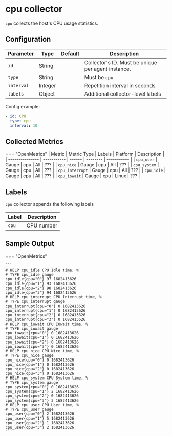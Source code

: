 # cpu collector

`cpu` collects the host's CPU usage statistics.

## Configuration

| Parameter  | Type    | Default | Description                                        |
| ---------- | ------- | ------- | -------------------------------------------------- |
| `id`       | String  |         | Collector's ID. Must be unique per agent instance. |
| `type`     | String  |         | Must be `cpu`                                      |
| `interval` | Integer |         | Repetition interval in seconds                     |
| `labels`   | Object  |         | Additional collector-level labels                  |

Config example:

``` yaml
- id: CPU
  type: cpu
  interval: 10
```

## Collected Metrics

=== "OpenMetrics"
  | Metric          | Metric Type | Labels | Platform | Description |
  | --------------- | ----------- | ------ | -------- | ----------- |
  | `cpu_user`      | Gauge       | cpu    | All      | ???         |
  | `cpu_nice`      | Gauge       | cpu    | All      | ???         |
  | `cpu_system`    | Gauge       | cpu    | All      | ???         |
  | `cpu_interrupt` | Gauge       | cpu    | All      | ???         |
  | `cpu_idle`      | Gauge       | cpu    | All      | ???         |
  | `cpu_iowait`    | Gauge       | cpu    | Linux    | ???         |

## Labels

`cpu` collector appends the following labels

| Label | Description |
| ----- | ----------- |
| `cpu` | CPU number  |

## Sample Output

=== "OpenMetrics"

    ```
    # HELP cpu_idle CPU Idle time, %
    # TYPE cpu_idle gauge
    cpu_idle{cpu="0"} 97 1682413626
    cpu_idle{cpu="1"} 93 1682413626
    cpu_idle{cpu="2"} 98 1682413626
    cpu_idle{cpu="3"} 94 1682413626
    # HELP cpu_interrupt CPU Interrupt time, %
    # TYPE cpu_interrupt gauge
    cpu_interrupt{cpu="0"} 0 1682413626
    cpu_interrupt{cpu="1"} 0 1682413626
    cpu_interrupt{cpu="2"} 0 1682413626
    cpu_interrupt{cpu="3"} 0 1682413626
    # HELP cpu_iowait CPU IOwait time, %
    # TYPE cpu_iowait gauge
    cpu_iowait{cpu="0"} 0 1682413626
    cpu_iowait{cpu="1"} 0 1682413626
    cpu_iowait{cpu="2"} 0 1682413626
    cpu_iowait{cpu="3"} 0 1682413626
    # HELP cpu_nice CPU Nice time, %
    # TYPE cpu_nice gauge
    cpu_nice{cpu="0"} 0 1682413626
    cpu_nice{cpu="1"} 0 1682413626
    cpu_nice{cpu="2"} 0 1682413626
    cpu_nice{cpu="3"} 0 1682413626
    # HELP cpu_system CPU System time, %
    # TYPE cpu_system gauge
    cpu_system{cpu="0"} 0 1682413626
    cpu_system{cpu="1"} 2 1682413626
    cpu_system{cpu="2"} 0 1682413626
    cpu_system{cpu="3"} 3 1682413626
    # HELP cpu_user CPU User time, %
    # TYPE cpu_user gauge
    cpu_user{cpu="0"} 2 1682413626
    cpu_user{cpu="1"} 5 1682413626
    cpu_user{cpu="2"} 1 1682413626
    cpu_user{cpu="3"} 2 1682413626
    ```